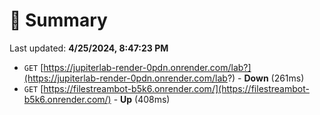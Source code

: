 # 📖 Summary
Last updated: **4/25/2024, 8:47:23 PM**

- `GET` [https://jupiterlab-render-0pdn.onrender.com/lab?](https://jupiterlab-render-0pdn.onrender.com/lab?) - **Down** (261ms)
- `GET` [https://filestreambot-b5k6.onrender.com/](https://filestreambot-b5k6.onrender.com/) - **Up** (408ms)
